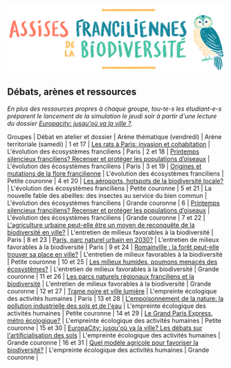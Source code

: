 ![Assises Franciliennes de la Biodiversité](media/Titre_AssisesBiodiversiteChouette.jpg)


## Débats, arènes et ressources

*En plus des ressources propres à chaque groupe, tou-te-s les étudiant-e-s préparent le lancement de la simulation le jeudi soir à partir d'une lecture du dossier [Europacity: jusqu'où va la ville ?](resources/europacity.pdf).*

Groupes | Débat en atelier et dossier | Arène thématique (vendredi) | Arène territoriale (samedi) |
1 et 17 | [Les rats à Paris: invasion et cohabitation](resources/rats-paris.pdf) | L'évolution des écosystèmes franciliens | Paris |
2 et 18 | [Printemps silencieux franciliens? Recenser et protéger les populations d’oiseaux](resources/printemps-silencieux-franciliens.pdf) | L'évolution des écosystèmes franciliens | Paris |
3 et 19 | [Origines et mutations de la flore francilienne](resources/origines-mutations-flore-francilienne.pdf) | L'évolution des écosystèmes franciliens | Petite couronne |
4 et 20 | [Les aéroports, hotspots de la biodiversité locale?](resources/aeroports-hotspots-biodiversite-locale.pdf) | L'évolution des écosystèmes franciliens | Petite couronne |
5 et 21 | La nouvelle fable des abeilles: des insectes au service du bien commun | L'évolution des écosystèmes franciliens | Grande couronne |
6 | [Printemps silencieux franciliens? Recenser et protéger les populations d’oiseaux](resources/printemps-silencieux-franciliens.pdf) | L'évolution des écosystèmes franciliens | Grande couronne |
7 et 22 | [L'agriculture urbaine peut-elle être un moyen de reconquête de la biodiversité en ville?](resources/agriculture-urbaine.pdf) | L'entretien de milieux favorables à la biodiversité | Paris |
8 et 23 | [Paris, parc naturel urbain en 2030?](resources/paris-parc-naturel-urbain-2030.pdf) | L'entretien de milieux favorables à la biodiversité | Paris |
9 et 24 | [Romainville : la forêt peut-elle trouver sa place en ville?](resources/romainville-place-foret-en-ville.pdf) | L'entretien de milieux favorables à la biodiversité | Petite couronne |
10 et 25 | [Les milieux humides, poumons menacés des écosystèmes?](resources/milieux-humides-poumons-menaces.pdf) | L'entretien de milieux favorables à la biodiversité | Grande couronne |
11 et 26 | [Les parcs naturels régionaux franciliens et la biodiversité](resources/parcs-naturels-regionaux-franciliens.pdf) | L'entretien de milieux favorables à la biodiversité | Grande couronne |
12 et 27 | [Trame noire et ville lumière](resources/trame-noire-ville-lumiere.pdf) | L'empreinte écologique des activités humaines | Paris |
13 et 28 | [L'empoisonnement de la nature: la pollution industrielle des sols et de l'eau](resources/empoisonnement-de-la-nature.pdf) | L'empreinte écologique des activités humaines | Petite couronne |
14 et 29 | [Le Grand Paris Express, métro écologique?](resources/grand-paris-express-metro-ecologique.pdf) | L'empreinte écologique des activités humaines | Petite couronne |
15 et 30 | [EuropaCity: jusqu'où va la ville? Les débats sur l'artificialisation des sols](resources/europacity.pdf) | L'empreinte écologique des activités humaines | Grande couronne |
16 et 31 | [Quel modèle agricole pour favoriser la biodiversité?](resources/quel-modele-agricole-pour-la-biodiversite.pdf) | L'empreinte écologique des activités humaines | Grande couronne |
